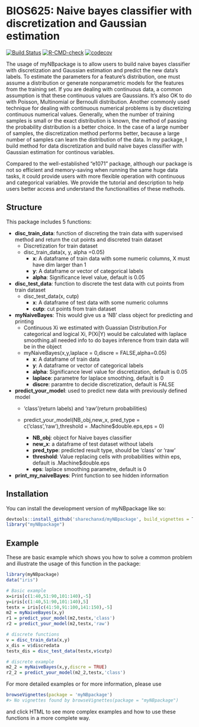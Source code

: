 
<!-- README.md is generated from README.Rmd. Please edit that file -->

# BIOS625: Naive bayes classifier with discretization and Gaussian estimation

<!-- badges: start -->

[![Build
Status](https://app.travis-ci.com/sharechanxd/myNBpackage.svg?branch=main)](https://app.travis-ci.com/sharechanxd/myNBpackage)
[![R-CMD-check](https://github.com/sharechanxd/myNBpackage/workflows/R-CMD-check/badge.svg)](https://github.com/sharechanxd/myNBpackage/actions?workflow=R-CMD-check)
[![codecov](https://codecov.io/gh/sharechanxd/myNBpackage/branch/main/graph/badge.svg?token=DPZU2BB7L1)](https://codecov.io/gh/sharechanxd/myNBpackage)
<!-- badges: end -->

The usage of myNBpackage is to allow users to build naive bayes
classifier with discretization and Gaussian estimation and predict the
new data’s labels. To estimate the parameters for a feature’s
distribution, one must assume a distribution or generate nonparametric
models for the features from the training set. If you are dealing with
continuous data, a common assumption is that these continuous values are
Gaussians. It’s also OK to do with Poisson, Multinomial or Bernoulli
distribution. Another commonly used technique for dealing with
continuous numerical problems is by discretizing continuous numerical
values. Generally, when the number of training samples is small or the
exact distribution is known, the method of passing the probability
distribution is a better choice. In the case of a large number of
samples, the discretization method performs better, because a large
number of samples can learn the distribution of the data. In my package,
I build method for data discretization and build naive bayes classifier
with Gaussian estimation for continous variables.

Compared to the well-established “e1071” package, although our package
is not so efficient and memory-saving when running the same huge data
tasks, it could provide users with more flexible operation with
continuous and categorical variables. We provide the tutorial and
description to help users better access and understand the
functionalities of these methods.

## Structure

This package includes 5 functions:

  - **disc\_train\_data**: function of discreting the train data with
    supervised method and return the cut points and discreted train
    dataset
      - Discretization for train dataset
      - disc\_train\_data(x, y, alpha =0.05)
          - **x**: A dataframe of train data with some numeric columns,
            X must have dim larger than 1
          - **y**: A dataframe or vector of categorical labels
          - **alpha**: Significance level value, default is 0.05
  - **disc\_test\_data**: function to discrete the test data with cut
    points from train dataset
      - disc\_test\_data(x, cutp)
          - **x**: A dataframe of test data with some numeric columns
          - **cutp**: cut points from train dataset
  - **myNaiveBayes**: This would give us a ‘NB’ class object for
    predicting and printing
      - Continuous Xi we estimated with Guassian Distribution.For
        categorical and logical Xi, P(Xi|Y) would be calculated with
        laplace smoothing.all needed info to do bayes inference from
        train data will be in the object
      - myNaiveBayes(x,y,laplace = 0,discre = FALSE,alpha=0.05)
          - **x**: A dataframe of train data
          - **y**: A dataframe or vector of categorical labels
          - **alpha**: Significance level value for discretization,
            default is 0.05
          - **laplace**: parametre for laplace smoothing, default is 0
          - **discre**: paramtre to decide discretization, default is
            FALSE
  - **predict\_your\_model**: used to predict new data with previously
    defined model
      - ‘class’(return labels) and ‘raw’(return probabilities)
    
      - predict\_your\_model(NB\_obj,new\_x, pred\_type =
        c(‘class’,‘raw’),threshold = .Machine$double.eps,eps =
        0)
        
          - **NB\_obj**: object for Naive bayes classifier
          - **new\_x**: a dataframe of test dataset without labels
          - **pred\_type**: predicted result type, should be ‘class’ or
            ‘raw’
          - **threshold**: Value replacing cells with probabilities
            within eps, default is .Machine$double.eps
          - **eps**: laplace smoothing parametre, default is 0
  - **print\_my\_naiveBayes**: Print function to see hidden information

## Installation

You can install the development version of myNBpackage like so:

``` r
devtools::install_github('sharechanxd/myNBpackage', build_vignettes = T)
library("myNBpackage")
```

## Example

These are basic example which shows you how to solve a common problem
and illustrate the usage of this function in the package:

``` r
library(myNBpackage)
data("iris")

# Basic example
x=iris[c(1:40,51:90,101:140),-5]
y=iris[c(1:40,51:90,101:140),5]
testx = iris[c(41:50,91:100,141:150),-5]
m2 = myNaiveBayes(x,y)
r1 = predict_your_model(m2,testx,'class')
r2 = predict_your_model(m2,testx,'raw')

# discrete functions
v = disc_train_data(x,y)
x_dis = v$discredata
testx_dis = disc_test_data(testx,v$cutp)

# discrete example
m2_2 = myNaiveBayes(x,y,discre = TRUE)
r2_2 = predict_your_model(m2_2,testx,'class')
```

For more detailed examples or for more information, please use

``` r
browseVignettes(package = 'myNBpackage')
#> No vignettes found by browseVignettes(package = "myNBpackage")
```

and click HTML to see more complex examples and how to use these
functions in a more complete way.
